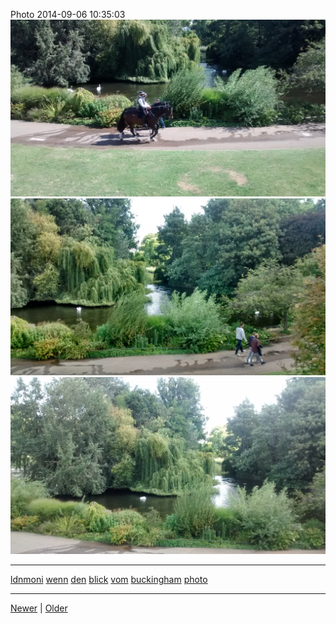 <!--
title: Photo 2014-09-06 10
date: 2020-06-28T14:43:49.753Z
tags: ldnmoni, wenn, den, blick, vom, buckingham, photo
-->


Photo 2014-09-06 10:35:03
![](96776409567-0.jpg)
![](96776409567-1.jpg)
![](96776409567-2.jpg)

<!--BOTTOM-POST-NAVIGATION-->
---

[ldnmoni](tag-ldnmoni.md) [wenn](tag-wenn.md) [den](tag-den.md) [blick](tag-blick.md) [vom](tag-vom.md) [buckingham](tag-buckingham.md) [photo](tag-photo.md)

---

[Newer](96640487727.md) | [Older](96784239157.md)